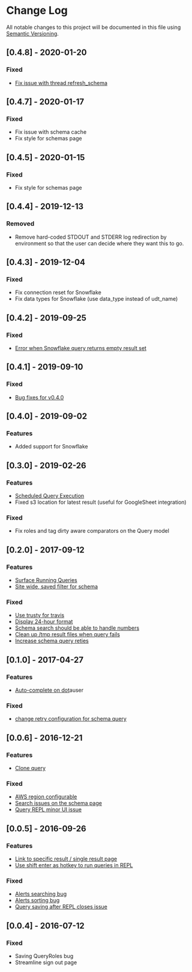 Change Log
==========

All notable changes to this project will be documented in this file using [Semantic Versioning](http://semver.org/).

## [0.4.8] - 2020-01-20
### Fixed
- [Fix issue with thread refresh_schema](https://github.com/lumoslabs/aleph/issues/103)

## [0.4.7] - 2020-01-17
### Fixed
- Fix issue with schema cache
- Fix style for schemas page

## [0.4.5] - 2020-01-15
### Fixed
- Fix style for schemas page

## [0.4.4] - 2019-12-13
### Removed
- Remove hard-coded STDOUT and STDERR log redirection by environment so that the user can decide where they want this to go.

## [0.4.3] - 2019-12-04
### Fixed
- Fix connection reset for Snowflake
- Fix data types for Snowflake (use data_type instead of udt_name)

## [0.4.2] - 2019-09-25
### Fixed
- [Error when Snowflake query returns empty result set](https://github.com/lumoslabs/aleph/issues/91)

## [0.4.1] - 2019-09-10
### Fixed
- [Bug fixes for v0.4.0](https://github.com/lumoslabs/aleph/pull/89)

## [0.4.0] - 2019-09-02
### Features
- Added support for Snowflake

## [0.3.0] - 2019-02-26
### Features
- [Scheduled Query Execution](https://github.com/lumoslabs/aleph/issues/42)
- Fixed s3 location for latest result (useful for GoogleSheet integration)

### Fixed
- Fix roles and tag dirty aware comparators on the Query model

## [0.2.0] - 2017-09-12
### Features
- [Surface Running Queries](https://github.com/lumoslabs/aleph/issues/45)
- [Site wide, saved filter for schema](https://github.com/lumoslabs/aleph/issues/38)

### Fixed
- [Use trusty for travis](https://github.com/lumoslabs/aleph/issues/67)
- [Display 24-hour format](https://github.com/lumoslabs/aleph/issues/53)
- [Schema search should be able to handle numbers](https://github.com/lumoslabs/aleph/issues/59)
- [Clean up /tmp result files when query fails](https://github.com/lumoslabs/aleph/issues/37)
- [Increase schema query reties](https://github.com/lumoslabs/aleph/issues/64)

## [0.1.0] - 2017-04-27
### Features
- [Auto-complete on dot](https://github.com/lumoslabs/aleph/issues/48)auser
### Fixed
- [change retry configuration for schema query](https://github.com/lumoslabs/aleph/issues/46)

## [0.0.6] - 2016-12-21
### Features
- [Clone query](https://github.com/lumoslabs/aleph/issues/27)

### Fixed
- [AWS region configurable](https://github.com/lumoslabs/aleph/issues/32)
- [Search issues on the schema page](https://github.com/lumoslabs/aleph/issues/24)
- [Query REPL minor UI issue](https://github.com/lumoslabs/aleph/issues/22)

## [0.0.5] - 2016-09-26
### Features
- [Link to specific result / single result page](https://github.com/lumoslabs/aleph/issues/12)
- [Use shift enter as hotkey to run queries in REPL](https://github.com/lumoslabs/aleph/issues/16)

### Fixed
- [Alerts searching bug](https://github.com/lumoslabs/aleph/issues/15)
- [Alerts sorting bug](https://github.com/lumoslabs/aleph/issues/13)
- [Query saving after REPL closes issue](https://github.com/lumoslabs/aleph/issues/14)

## [0.0.4] - 2016-07-12
### Fixed
- Saving QueryRoles bug
- Streamline sign out page
